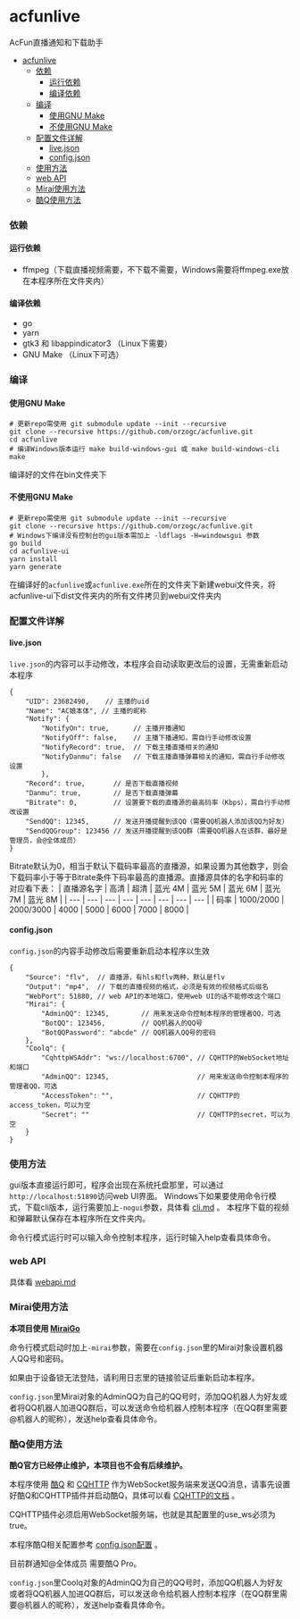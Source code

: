 # acfunlive
AcFun直播通知和下载助手

* [acfunlive](#acfunlive)
    * [依赖](#依赖)
      * [运行依赖](#运行依赖)
      * [编译依赖](#编译依赖)
    * [编译](#编译)
      * [使用GNU Make](#使用gnu-make)
      * [不使用GNU Make](#不使用gnu-make)
    * [配置文件详解](#配置文件详解)
      * [live\.json](#livejson)
      * [config\.json](#configjson)
    * [使用方法](#使用方法)
    * [web API](#web-api)
    * [Mirai使用方法](#mirai使用方法)
    * [酷Q使用方法](#酷q使用方法)

### 依赖
#### 运行依赖
* ffmpeg（下载直播视频需要，不下载不需要，Windows需要将ffmpeg.exe放在本程序所在文件夹内）

#### 编译依赖
* go
* yarn
* gtk3 和 libappindicator3 （Linux下需要）
* GNU Make （Linux下可选）

### 编译
#### 使用GNU Make
```
# 更新repo需使用 git submodule update --init --recursive
git clone --recursive https://github.com/orzogc/acfunlive.git
cd acfunlive
# 编译Windows版本运行 make build-windows-gui 或 make build-windows-cli
make
```
编译好的文件在bin文件夹下

#### 不使用GNU Make
```
# 更新repo需使用 git submodule update --init --recursive
git clone --recursive https://github.com/orzogc/acfunlive.git
# Windows下编译没有控制台的gui版本需加上 -ldflags -H=windowsgui 参数
go build
cd acfunlive-ui
yarn install
yarn generate
```
在编译好的`acfunlive`或`acfunlive.exe`所在的文件夹下新建webui文件夹，将acfunlive-ui下dist文件夹内的所有文件拷贝到webui文件夹内

### 配置文件详解
#### live.json
`live.json`的内容可以手动修改，本程序会自动读取更改后的设置，无需重新启动本程序
```
{
    "UID": 23682490,    // 主播的uid
    "Name": "AC娘本体", // 主播的昵称
    "Notify": {
        "NotifyOn": true,      // 主播开播通知
        "NotifyOff": false,    // 主播下播通知，需自行手动修改设置
        "NotifyRecord": true,  // 下载主播直播相关的通知
        "NotifyDanmu": false   // 下载主播直播弹幕相关的通知，需自行手动修改设置
        },
    "Record": true,       // 是否下载直播视频
    "Danmu": true,        // 是否下载直播弹幕
    "Bitrate": 0,         // 设置要下载的直播源的最高码率（Kbps），需自行手动修改设置
    "SendQQ": 12345,      // 发送开播提醒到该QQ（需要QQ机器人添加该QQ为好友）
    "SendQQGroup": 123456 // 发送开播提醒到该QQ群（需要QQ机器人在该群，最好是管理员，会@全体成员）
}
```
Bitrate默认为0，相当于默认下载码率最高的直播源，如果设置为其他数字，则会下载码率小于等于Bitrate条件下码率最高的直播源。直播源具体的名字和码率的对应看下表：
| 直播源名字 | 高清 | 超清 | 蓝光 4M | 蓝光 5M | 蓝光 6M | 蓝光 7M | 蓝光 8M |
| --- | --- | --- | --- | --- | --- | --- | --- |
| 码率 | 1000/2000 | 2000/3000 | 4000 | 5000 | 6000 | 7000 | 8000 |

#### config.json
`config.json`的内容手动修改后需要重新启动本程序以生效
```
{
    "Source": "flv",  // 直播源，有hls和flv两种，默认是flv
    "Output": "mp4",  // 下载的直播视频的格式，必须是有效的视频格式后缀名
    "WebPort": 51880, // web API的本地端口，使用web UI的话不能修改这个端口
    "Mirai": {
        "AdminQQ": 12345,        // 用来发送命令控制本程序的管理者QQ，可选
        "BotQQ": 123456,         // QQ机器人的QQ号
        "BotQQPassword": "abcde" // QQ机器人QQ号的密码
    },
    "Coolq": {
        "CqhttpWSAddr": "ws://localhost:6700", // CQHTTP的WebSocket地址和端口
        "AdminQQ": 12345,                      // 用来发送命令控制本程序的管理者QQ，可选
        "AccessToken": "",                     // CQHTTP的access_token，可以为空
        "Secret": ""                           // CQHTTP的secret，可以为空
    }
}
```

### 使用方法
gui版本直接运行即可，程序会出现在系统托盘那里，可以通过`http://localhost:51890`访问web UI界面。
Windows下如果要使用命令行模式，下载cli版本，运行需要加上`-nogui`参数，具体看 [cli.md](https://github.com/orzogc/acfunlive/blob/master/doc/cli.md) 。
本程序下载的视频和弹幕默认保存在本程序所在文件夹内。

命令行模式运行时可以输入命令控制本程序，运行时输入help查看具体命令。

### web API
具体看 [webapi.md](https://github.com/orzogc/acfunlive/blob/master/doc/webapi.md)

### Mirai使用方法
**本项目使用 [MiraiGo](https://github.com/Mrs4s/MiraiGo)**

命令行模式启动时加上`-mirai`参数，需要在`config.json`里的Mirai对象设置机器人QQ号和密码。

如果由于设备锁无法登陆，请利用日志里的链接验证后重新启动本程序。

`config.json`里Mirai对象的AdminQQ为自己的QQ号时，添加QQ机器人为好友或者将QQ机器人加进QQ群后，可以发送命令给机器人控制本程序（在QQ群里需要@机器人的昵称），发送help查看具体命令。

### 酷Q使用方法
**酷Q官方已经停止维护，本项目也不会有后续维护。**

本程序使用 [酷Q](https://cqp.cc/) 和 [CQHTTP](https://github.com/richardchien/coolq-http-api) 作为WebSocket服务端来发送QQ消息，请事先设置好酷Q和CQHTTP插件并启动酷Q，具体可以看 [CQHTTP的文档](https://richardchien.gitee.io/coolq-http-api/docs/) 。

CQHTTP插件必须启用WebSocket服务端，也就是其配置里的use_ws必须为true。

本程序酷Q相关配置参考 [config\.json配置](#configjson) 。

目前群通知@全体成员 需要酷Q Pro。

`config.json`里Coolq对象的AdminQQ为自己的QQ号时，添加QQ机器人为好友或者将QQ机器人加进QQ群后，可以发送命令给机器人控制本程序（在QQ群里需要@机器人的昵称），发送help查看具体命令。
